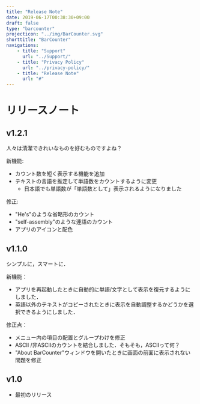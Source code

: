 ```yaml
---
title: "Release Note"
date: 2019-06-17T00:38:30+09:00
draft: false
type: "barcounter"
projecticon: "../img/BarCounter.svg"
shorttitle: "BarCounter"
navigations:
    - title: "Support"
      url: "../Support/"
    - title: "Privacy Policy"
      url: "../privacy-policy/"
    - title: "Release Note"
      url: "#"
---
```


# リリースノート

## v1.2.1

人々は清潔できれいなものを好むものですよね？

新機能:

- カウント数を短く表示する機能を追加  
- テキストの言語を推定して単語数をカウントするように変更  
    - 日本語でも単語数が「単語数として」表示されるようになりました

修正:

- "He's"のような省略形のカウント  
- "self-assembly"のような連語のカウント  
- アプリのアイコンと配色

## v1.1.0

シンプルに，スマートに．

新機能：

- アプリを再起動したときに自動的に単語/文字として表示を復元するようにしました．  
- 英語以外のテキストがコピーされたときに表示を自動調整するかどうかを選択できるようにしました．

修正点：

- メニュー内の項目の配置とグループわけを修正  
- ASCII /非ASCIIのカウントを結合しました．そもそも，ASCIIって何？  
- "About BarCounter"ウィンドウを開いたときに画面の前面に表示されない問題を修正

## v1.0

- 最初のリリース
